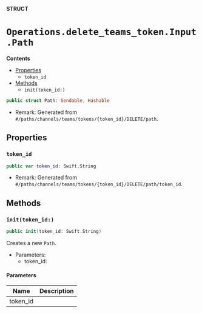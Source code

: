 **STRUCT**

# `Operations.delete_teams_token.Input.Path`

**Contents**

- [Properties](#properties)
  - `token_id`
- [Methods](#methods)
  - `init(token_id:)`

```swift
public struct Path: Sendable, Hashable
```

- Remark: Generated from `#/paths/channels/teams/tokens/{token_id}/DELETE/path`.

## Properties
### `token_id`

```swift
public var token_id: Swift.String
```

- Remark: Generated from `#/paths/channels/teams/tokens/{token_id}/DELETE/path/token_id`.

## Methods
### `init(token_id:)`

```swift
public init(token_id: Swift.String)
```

Creates a new `Path`.

- Parameters:
  - token_id:

#### Parameters

| Name | Description |
| ---- | ----------- |
| token_id |  |